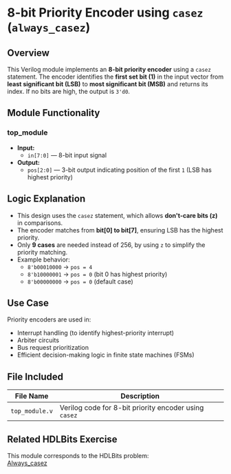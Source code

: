 # 8-bit Priority Encoder using `casez` (`always_casez`)

## Overview
This Verilog module implements an **8-bit priority encoder** using a `casez` statement. The encoder identifies the **first set bit (1)** in the input vector from **least significant bit (LSB)** to **most significant bit (MSB)** and returns its index. If no bits are high, the output is `3'd0`.

## Module Functionality

### top_module
- **Input:**
  - `in[7:0]` — 8-bit input signal
- **Output:**
  - `pos[2:0]` — 3-bit output indicating position of the first `1` (LSB has highest priority)

## Logic Explanation

- This design uses the `casez` statement, which allows **don't-care bits (z)** in comparisons.
- The encoder matches from **bit[0] to bit[7]**, ensuring LSB has the highest priority.
- Only **9 cases** are needed instead of 256, by using `z` to simplify the priority matching.
- Example behavior:
  - `8'b00010000` → `pos = 4`
  - `8'b10000001` → `pos = 0` (bit 0 has highest priority)
  - `8'b00000000` → `pos = 0` (default case)

## Use Case

Priority encoders are used in:
- Interrupt handling (to identify highest-priority interrupt)
- Arbiter circuits
- Bus request prioritization
- Efficient decision-making logic in finite state machines (FSMs)

## File Included

| File Name       | Description                           |
|------------------|---------------------------------------|
| `top_module.v`   | Verilog code for 8-bit priority encoder using `casez` |

## Related HDLBits Exercise
This module corresponds to the HDLBits problem:  
[Always_casez](https://hdlbits.01xz.net/wiki/Always_casez)
